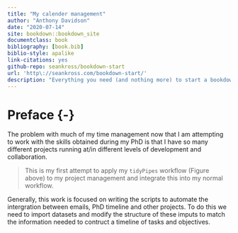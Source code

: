 ```yaml
---
title: "My calender management"
author: "Anthony Davidson"
date: "2020-07-14"
site: bookdown::bookdown_site
documentclass: book
bibliography: [book.bib]
biblio-style: apalike
link-citations: yes
github-repo: seankross/bookdown-start
url: 'http\://seankross.com/bookdown-start/'
description: "Everything you need (and nothing more) to start a bookdown book."
---
```


# Preface {-}

<!-- ## Libraries needed -->



The problem with much of my time management now that I am attempting to work with the skills obtained during my PhD is that I have so many different projects running at/in different levels of development and collaboration.

> This is my first attempt to apply my `tidyPipes` workflow (Figure above) to my project management and integrate this into my normal workflow. 

Generally, this work is focused on writing the scripts to automate the intergration between emails, PhD timeline and other projects. To do this we need to import datasets and modify the structure of these imputs to match the information needed to contruct a timeline of tasks and objectives.
